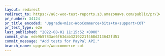 ```yaml
---
layout: redirect
redirect_to: https://a8c-woo-test-reports.s3.amazonaws.com/public/pr/34124/e2e/index.html
pr_number: 34124
pr_title_encoded: "Upgrade+misc+WooCommerce+bits+to+support+COT"
pr_test_type: e2e
last_published: "2022-08-01 11:15:52 +0000"
commit_sha: ede9b5783ae6f63dab3219221f468d213642fd51
commit_message: "Add tests for PayPal API."
branch_name: upgrade/woocommerce-cot
---
```

